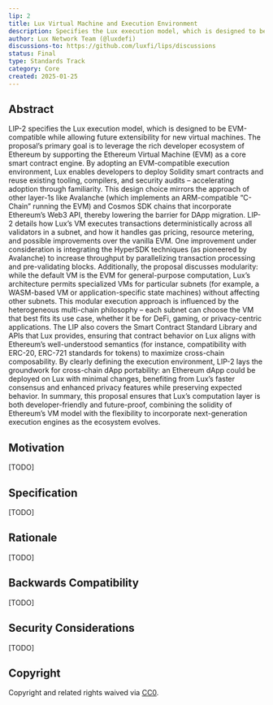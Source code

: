 ```yaml
---
lip: 2
title: Lux Virtual Machine and Execution Environment
description: Specifies the Lux execution model, which is designed to be EVM-compatible while allowing future extensibility for new virtual machines.
author: Lux Network Team (@luxdefi)
discussions-to: https://github.com/luxfi/lips/discussions
status: Final
type: Standards Track
category: Core
created: 2025-01-25
---
```


## Abstract

LIP-2 specifies the Lux execution model, which is designed to be EVM-compatible while allowing future extensibility for new virtual machines. The proposal’s primary goal is to leverage the rich developer ecosystem of Ethereum by supporting the Ethereum Virtual Machine (EVM) as a core smart contract engine. By adopting an EVM-compatible execution environment, Lux enables developers to deploy Solidity smart contracts and reuse existing tooling, compilers, and security audits – accelerating adoption through familiarity. This design choice mirrors the approach of other layer-1s like Avalanche (which implements an ARM-compatible “C-Chain” running the EVM) and Cosmos SDK chains that incorporate Ethereum’s Web3 API, thereby lowering the barrier for DApp migration. LIP-2 details how Lux’s VM executes transactions deterministically across all validators in a subnet, and how it handles gas pricing, resource metering, and possible improvements over the vanilla EVM. One improvement under consideration is integrating the HyperSDK techniques (as pioneered by Avalanche) to increase throughput by parallelizing transaction processing and pre-validating blocks. Additionally, the proposal discusses modularity: while the default VM is the EVM for general-purpose computation, Lux’s architecture permits specialized VMs for particular subnets (for example, a WASM-based VM or application-specific state machines) without affecting other subnets. This modular execution approach is influenced by the heterogeneous multi-chain philosophy – each subnet can choose the VM that best fits its use case, whether it be for DeFi, gaming, or privacy-centric applications. The LIP also covers the Smart Contract Standard Library and APIs that Lux provides, ensuring that contract behavior on Lux aligns with Ethereum’s well-understood semantics (for instance, compatibility with ERC-20, ERC-721 standards for tokens) to maximize cross-chain composability. By clearly defining the execution environment, LIP-2 lays the groundwork for cross-chain dApp portability: an Ethereum dApp could be deployed on Lux with minimal changes, benefiting from Lux’s faster consensus and enhanced privacy features while preserving expected behavior. In summary, this proposal ensures that Lux’s computation layer is both developer-friendly and future-proof, combining the solidity of Ethereum’s VM model with the flexibility to incorporate next-generation execution engines as the ecosystem evolves.

## Motivation

[TODO]

## Specification

[TODO]

## Rationale

[TODO]

## Backwards Compatibility

[TODO]

## Security Considerations

[TODO]

## Copyright

Copyright and related rights waived via [CC0](../LICENSE.md).